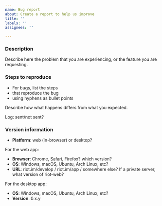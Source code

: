 ```yaml
---
name: Bug report
about: Create a report to help us improve
title: ''
labels: ''
assignees: ''

---
```


<!-- Please report security issues by email to security@roleplaygateway.com -->

<!-- This is a bug report template. By following the instructions below and
filling out the sections with your information, you will help the us to get all
the necessary data to fix your issue.

You can also preview your report before submitting it. You may remove sections
that aren't relevant to your particular case.

Text between <!-- and --​> marks will be invisible in the report.
-->

### Description

Describe here the problem that you are experiencing, or the feature you are requesting.

### Steps to reproduce

- For bugs, list the steps
- that reproduce the bug
- using hyphens as bullet points

Describe how what happens differs from what you expected.

Log: sent/not sent?    <!-- You can send us the app's logs via the 'Report bug'
link on the 'Settings' page. Very important for hard-to-reproduce bugs. Please
file a bug here too! -->

<!-- Include screenshots if possible: you can drag and drop images below. -->

### Version information

<!-- IMPORTANT: please answer the following questions, to help us narrow down the problem -->

- **Platform**: web (in-browser) or desktop?

For the web app:

- **Browser**: Chrome, Safari, Firefox? which version?
- **OS**: Windows, macOS, Ubuntu, Arch Linux, etc?
- **URL**: riot.im/develop / riot.im/app / somewhere else? If a private server, what version of riot-web?

For the desktop app:

- **OS**: Windows, macOS, Ubuntu, Arch Linux, etc?
- **Version**: 0.x.y <!-- check the user settings panel if unsure -->
